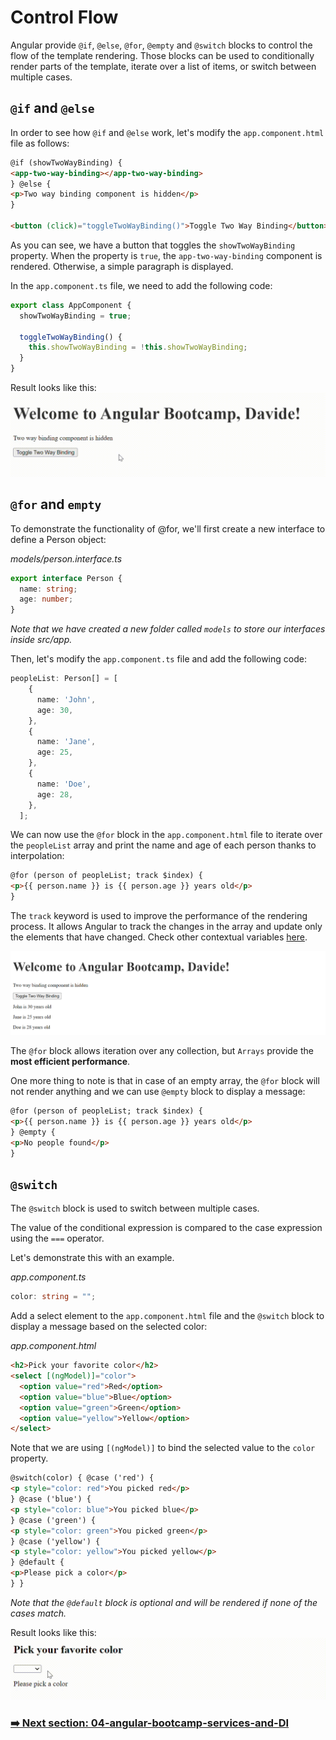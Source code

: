 # Control Flow

Angular provide `@if`, `@else`, `@for`, `@empty` and `@switch` blocks to control the flow of the template rendering.
Those blocks can be used to conditionally render parts of the template, iterate over a list of items, or switch between multiple cases.

## `@if` and `@else`

In order to see how `@if` and `@else` work, let's modify the `app.component.html` file as follows:

```html
@if (showTwoWayBinding) {
<app-two-way-binding></app-two-way-binding>
} @else {
<p>Two way binding component is hidden</p>
}

<button (click)="toggleTwoWayBinding()">Toggle Two Way Binding</button>
```

As you can see, we have a button that toggles the `showTwoWayBinding` property. When the property is `true`, the `app-two-way-binding` component is rendered. Otherwise, a simple paragraph is displayed.

In the `app.component.ts` file, we need to add the following code:

```typescript
export class AppComponent {
  showTwoWayBinding = true;

  toggleTwoWayBinding() {
    this.showTwoWayBinding = !this.showTwoWayBinding;
  }
}
```

Result looks like this:
![if-else](/src/assets/03-angular-bootcamp-control-flow/03-if-and-else-blocks.gif)

## `@for` and `empty`

To demonstrate the functionality of @for, we'll first create a new interface to define a Person object:

_models/person.interface.ts_

```typescript
export interface Person {
  name: string;
  age: number;
}
```

_Note that we have created a new folder called `models` to store our interfaces inside src/app._

Then, let's modify the `app.component.ts` file and add the following code:

```typescript
peopleList: Person[] = [
    {
      name: 'John',
      age: 30,
    },
    {
      name: 'Jane',
      age: 25,
    },
    {
      name: 'Doe',
      age: 28,
    },
  ];
```

We can now use the `@for` block in the `app.component.html` file to iterate over the `peopleList` array and print the name and age of each person thanks to interpolation:

```html
@for (person of peopleList; track $index) {
<p>{{ person.name }} is {{ person.age }} years old</p>
}
```

The `track` keyword is used to improve the performance of the rendering process. It allows Angular to track the changes in the array and update only the elements that have changed. Check other contextual variables [here](https://angular.io/guide/control_flow#index-and-other-contextual-variables).

![for](/src/assets/03-angular-bootcamp-control-flow/03-for-block.png)

The `@for` block allows iteration over any collection, but `Arrays` provide the **most efficient performance**.

One more thing to note is that in case of an empty array, the `@for` block will not render anything and we can use `@empty` block to display a message:

```html
@for (person of peopleList; track $index) {
<p>{{ person.name }} is {{ person.age }} years old</p>
} @empty {
<p>No people found</p>
}
```

## `@switch`

The `@switch` block is used to switch between multiple cases.

The value of the conditional expression is compared to the case expression using the `===` operator.

Let's demonstrate this with an example.

_app.component.ts_

```typescript
color: string = "";
```

Add a select element to the `app.component.html` file and the `@switch` block to display a message based on the selected color:

_app.component.html_

```html
<h2>Pick your favorite color</h2>
<select [(ngModel)]="color">
  <option value="red">Red</option>
  <option value="blue">Blue</option>
  <option value="green">Green</option>
  <option value="yellow">Yellow</option>
</select>
```

Note that we are using `[(ngModel)]` to bind the selected value to the `color` property.

```html
@switch(color) { @case ('red') {
<p style="color: red">You picked red</p>
} @case ('blue') {
<p style="color: blue">You picked blue</p>
} @case ('green') {
<p style="color: green">You picked green</p>
} @case ('yellow') {
<p style="color: yellow">You picked yellow</p>
} @default {
<p>Please pick a color</p>
} }
```

_Note that the `@default` block is optional and will be rendered if none of the cases match._

Result looks like this:
![switch](/src/assets/03-angular-bootcamp-control-flow/03-switch-block.gif)

### [➡️ Next section: 04-angular-bootcamp-services-and-DI](https://github.com/davdifr/angular-bootcamp/tree/04-angular-bootcamp-services-and-DI)
